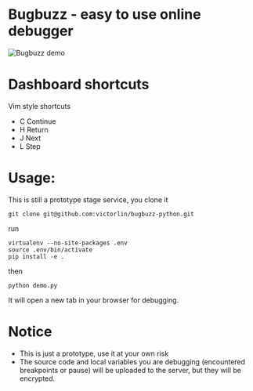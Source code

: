 # Bugbuzz - easy to use online debugger

![Bugbuzz demo](/screencast.gif?raw=true )

# Dashboard shortcuts

Vim style shortcuts

 - C Continue
 - H Return
 - J Next
 - L Step


# Usage:

This is still a prototype stage service, you clone it

```
git clone git@github.com:victorlin/bugbuzz-python.git
```

run

```
virtualenv --no-site-packages .env
source .env/bin/activate
pip install -e .
```

then

```
python demo.py
```

It will open a new tab in your browser for debugging.

# Notice

 - This is just a prototype, use it at your own risk
 - The source code and local variables you are debugging (encountered breakpoints or pause) will be uploaded to the server, but they will be encrypted.
